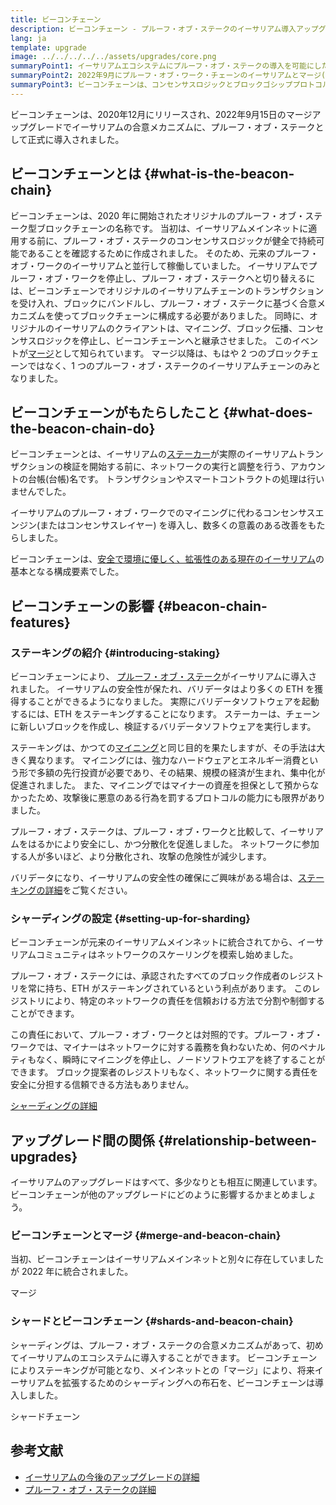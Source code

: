 ```yaml
---
title: ビーコンチェーン
description: ビーコンチェーン - プルーフ・オブ・ステークのイーサリアム導入アップグレード
lang: ja
template: upgrade
image: ../../../../../assets/upgrades/core.png
summaryPoint1: イーサリアムエコシステムにプルーフ・オブ・ステークの導入を可能にしたのが、ビーコンチェーンです。
summaryPoint2: 2022年9月にプルーフ・オブ・ワーク・チェーンのイーサリアムとマージ(統合)されました。
summaryPoint3: ビーコンチェーンは、コンセンサスロジックとブロックゴシッププロトコルを導入し、現在はイーサリアムの安全性を保護しています。
---
```


<UpgradeStatus isShipped dateKey="page-upgrades-beacon-date">
  ビーコンチェーンは、2020年12月にリリースされ、2022年9月15日のマージアップグレードでイーサリアムの合意メカニズムに、プルーフ・オブ・ステークとして正式に導入されました。
</UpgradeStatus>

## ビーコンチェーンとは {#what-is-the-beacon-chain}

ビーコンチェーンは、2020 年に開始されたオリジナルのプルーフ・オブ・ステーク型ブロックチェーンの名称です。 当初は、イーサリアムメインネットに適用する前に、プルーフ・オブ・ステークのコンセンサスロジックが健全で持続可能であることを確認するために作成されました。 そのため、元来のプルーフ・オブ・ワークのイーサリアムと並行して稼働していました。 イーサリアムでプルーフ・オブ・ワークを停止し、プルーフ・オブ・ステークへと切り替えるには、ビーコンチェーンでオリジナルのイーサリアムチェーンのトランザクションを受け入れ、ブロックにバンドルし、プルーフ・オブ・ステークに基づく合意メカニズムを使ってブロックチェーンに構成する必要がありました。 同時に、オリジナルのイーサリアムのクライアントは、マイニング、ブロック伝播、コンセンサスロジックを停止し、ビーコンチェーンへと継承させました。 このイベントが[マージ](/upgrades/merge/)として知られています。 マージ以降は、もはや 2 つのブロックチェーンではなく、1 つのプルーフ・オブ・ステークのイーサリアムチェーンのみとなりました。

## ビーコンチェーンがもたらしたこと {#what-does-the-beacon-chain-do}

ビーコンチェーンとは、イーサリアムの[ステーカー](/staking/)が実際のイーサリアムトランザクションの検証を開始する前に、ネットワークの実行と調整を行う、アカウントの台帳(台帳)名です。 トランザクションやスマートコントラクトの処理は行いませんでした。

イーサリアムのプルーフ・オブ・ワークでのマイニングに代わるコンセンサスエンジン(またはコンセンサスレイヤー) を導入し、数多くの意義のある改善をもたらしました。

ビーコンチェーンは、[安全で環境に優しく、拡張性のある現在のイーサリアム](/upgrades/vision/)の基本となる構成要素でした。

## ビーコンチェーンの影響 {#beacon-chain-features}

### ステーキングの紹介 {#introducing-staking}

ビーコンチェーンにより、 [プルーフ・オブ・ステーク](/developers/docs/consensus-mechanisms/pos/)がイーサリアムに導入されました。 イーサリアムの安全性が保たれ、バリデータはより多くの ETH を獲得することができるようになりました。 実際にバリデータソフトウェアを起動するには、ETH をステーキングすることになります。 ステーカーは、チェーンに新しいブロックを作成し、検証するバリデータソフトウェアを実行します。

ステーキングは、かつての[マイニング](/developers/docs/mining/)と同じ目的を果たしますが、その手法は大きく異なります。 マイニングには、強力なハードウェアとエネルギー消費という形で多額の先行投資が必要であり、その結果、規模の経済が生まれ、集中化が促進されました。 また、マイニングではマイナーの資産を担保として預からなかったため、攻撃後に悪意のある行為を罰するプロトコルの能力にも限界がありました。

プルーフ・オブ・ステークは、プルーフ・オブ・ワークと比較して、イーサリアムをはるかにより安全にし、かつ分散化を促進しました。 ネットワークに参加する人が多いほど、より分散化され、攻撃の危険性が減少します。

<InfoBanner emoji=":money_bag:">
  バリデータになり、イーサリアムの安全性の確保にご興味がある場合は、<a href="/staking/">ステーキングの詳細</a>をご覧ください。
</InfoBanner>

### シャーディングの設定 {#setting-up-for-sharding}

ビーコンチェーンが元来のイーサリアムメインネットに統合されてから、イーサリアムコミュニティはネットワークのスケーリングを模索し始めました。

プルーフ・オブ・ステークには、承認されたすべてのブロック作成者のレジストリを常に持ち、ETH がステーキングされているという利点があります。 このレジストリにより、特定のネットワークの責任を信頼おける方法で分割や制御することができます。

この責任において、プルーフ・オブ・ワークとは対照的です。プルーフ・オブ・ワークでは、マイナーはネットワークに対する義務を負わないため、何のペナルティもなく、瞬時にマイニングを停止し、ノードソフトウエアを終了することができます。 ブロック提案者のレジストリもなく、ネットワークに関する責任を安全に分担する信頼できる方法もありません。

[シャーディングの詳細](/upgrades/sharding/)

## アップグレード間の関係 {#relationship-between-upgrades}

イーサリアムのアップグレードはすべて、多少なりとも相互に関連しています。 ビーコンチェーンが他のアップグレードにどのように影響するかまとめましょう。

### ビーコンチェーンとマージ {#merge-and-beacon-chain}

当初、ビーコンチェーンはイーサリアムメインネットと別々に存在していましたが 2022 年に統合されました。

<ButtonLink to="/upgrades/merge/">
  マージ
</ButtonLink>

### シャードとビーコンチェーン {#shards-and-beacon-chain}

シャーディングは、プルーフ・オブ・ステークの合意メカニズムがあって、初めてイーサリアムのエコシステムに導入することができます。 ビーコンチェーンによりステーキングが可能となり、メインネットとの「マージ」により、将来イーサリアムを拡張するためのシャーディングへの布石を、ビーコンチェーンは導入しました。

<ButtonLink to="/upgrades/sharding/">
  シャードチェーン
</ButtonLink>

## 参考文献

- [イーサリアムの今後のアップグレードの詳細](/upgrades/vision)
- [プルーフ・オブ・ステークの詳細](/developers/docs/consensus-mechanisms/pos)
